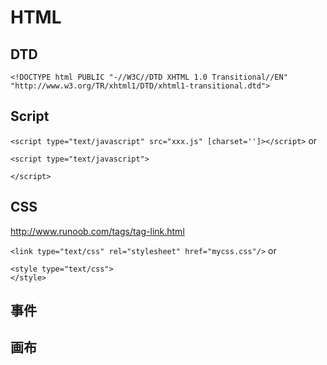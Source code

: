 # HTML
## DTD
`<!DOCTYPE html PUBLIC "-//W3C//DTD XHTML 1.0 Transitional//EN" "http://www.w3.org/TR/xhtml1/DTD/xhtml1-transitional.dtd">`
## Script
`<script type="text/javascript" src="xxx.js" [charset='']></script>` or  
```
<script type="text/javascript">

</script>
```
## CSS
http://www.runoob.com/tags/tag-link.html

`<link type="text/css" rel="stylesheet" href="mycss.css"/>` or
```
<style type="text/css">
</style>
```
## 事件
## 画布